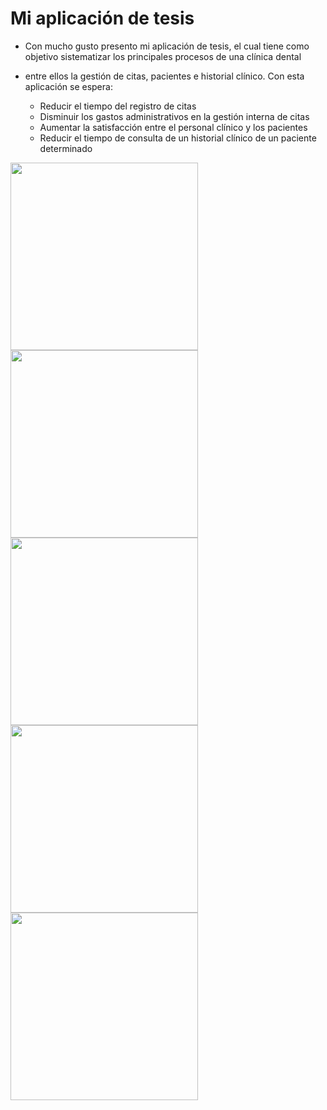 # Mi aplicación de tesis

* Con mucho gusto presento mi aplicación de tesis, el cual tiene como objetivo sistematizar los principales procesos de una clínica dental
* entre ellos la gestión de citas, pacientes e historial clínico. Con esta aplicación se espera:

  * Reducir el tiempo del registro de citas
  * Disminuir los gastos administrativos en la gestión interna de citas
  * Aumentar la satisfacción entre el personal clínico y los pacientes
  * Reducir el tiempo de consulta de un historial clínico de un paciente determinado


<img src="https://res.cloudinary.com/dr2lzs49z/image/upload/v1709096199/Tesis%20APP%20-%20rios%20dent/ks7nlu8mukrajlmcucem.png" width="300">
<img src="https://res.cloudinary.com/dr2lzs49z/image/upload/v1709096199/Tesis%20APP%20-%20rios%20dent/duut71fifmxvioe9jblb.png" width="300">
<img src="https://res.cloudinary.com/dr2lzs49z/image/upload/v1709096199/Tesis%20APP%20-%20rios%20dent/q8544jw5ayuznsw4i7kt.png" width="300">
<img src="https://res.cloudinary.com/dr2lzs49z/image/upload/v1709096200/Tesis%20APP%20-%20rios%20dent/i40ve05yqp40es0irw3i.png" width="300">
<img src="https://res.cloudinary.com/dr2lzs49z/image/upload/v1709096200/Tesis%20APP%20-%20rios%20dent/xmmjf2buqtthp9f0j8s1.png" width="300">

